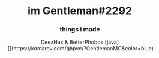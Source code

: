 <div align = "center">
<h1>
im Gentleman#2292
</h1>
<h3>things i made</h3>
DeezHax & BetterPhobos [java]<br/>
![](https://komarev.com/ghpvc/?GentlemanMC&color=blue)

